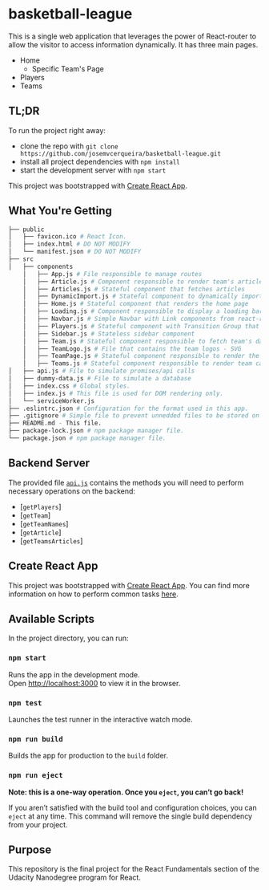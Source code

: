 # basketball-league

This is a single web application that leverages the power of React-router to allow the visitor to
access information dynamically. It has three main pages.

-   Home
    -   Specific Team's Page
-   Players
-   Teams

## TL;DR

To run the project right away:

-   clone the repo with `git clone https://github.com/josemvcerqueira/basketball-league.git`
-   install all project dependencies with `npm install`
-   start the development server with `npm start`

This project was bootstrapped with [Create React App](https://github.com/facebook/create-react-app).

## What You're Getting

```bash
├── public
│   ├── favicon.ico # React Icon.
│   ├── index.html # DO NOT MODIFY
│	└── manifest.json # DO NOT MODIFY
├── src
│   ├── components
    │   ├── App.js # File responsible to manage routes
    │   ├── Article.js # Component responsible to render team's article
    │   ├── Articles.js # Stateful component that fetches articles
    │   ├── DynamicImport.js # Stateful component to dynamically import components
    │   ├── Home.js # Stateful component that renders the home page
    │   ├── Loading.js # Component responsible to display a loading bar on api calls
    │   ├── Navbar.js # Simple Navbar with Link components from react-router-dom
    │   ├── Players.js # Stateful component with Transition Group that displays the players
    │   ├── Sidebar.js # Stateless sidebar component
    │   ├── Team.js # Stateful component responsible to fetch team's data
    │   ├── TeamLogo.js # File that contains the team logos - SVG
    │   ├── TeamPage.js # Stateful component responsible to render the team's page
    │   ├── Teams.js # Stateful component responsible to render team cards
│   ├── api.js # File to simulate promises/api calls
│   ├── dummy-data.js # File to simulate a database
│   ├── index.css # Global styles.
│   ├── index.js # This file is used for DOM rendering only.
│	└── serviceWorker.js
├── .eslintrc.json # Configuration for the format used in this app.
├── .gitignore # Simple file to prevent unnedded files to be stored on GitHub.
├── README.md - This file.
├── package-lock.json # npm package manager file.
└── package.json # npm package manager file.

```

## Backend Server

The provided file [`api.js`](src/api.js) contains the methods you will need to perform necessary operations on the backend:

-   [`getPlayers`]
-   [`getTeam`]
-   [`getTeamNames`]
-   [`getArticle`]
-   [`getTeamsArticles`]

## Create React App

This project was bootstrapped with [Create React App](https://github.com/facebookincubator/create-react-app). You can find more information on how to perform common tasks [here](https://github.com/facebookincubator/create-react-app/blob/master/packages/react-scripts/template/README.md).

## Available Scripts

In the project directory, you can run:

### `npm start`

Runs the app in the development mode.<br>
Open [http://localhost:3000](http://localhost:3000) to view it in the browser.

### `npm test`

Launches the test runner in the interactive watch mode.<br>

### `npm run build`

Builds the app for production to the `build` folder.<br>

### `npm run eject`

**Note: this is a one-way operation. Once you `eject`, you can’t go back!**

If you aren’t satisfied with the build tool and configuration choices, you can `eject` at any time. This command will remove the single build dependency from your project.

## Purpose

This repository is the final project for the React Fundamentals section of the Udacity Nanodegree program for React.
